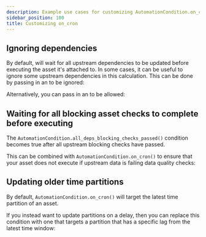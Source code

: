 ```yaml
---
description: Example use cases for customizing AutomationCondition.on_cron()
sidebar_position: 100
title: Customizing on_cron
---
```


## Ignoring dependencies

By default, <PyObject module="dagster" section="assets" object="AutomationCondition.on_cron" displayText="AutomationCondition.on_cron()" /> will wait for all upstream dependencies to be updated before executing the asset it's attached to. In some cases, it can be useful to ignore some upstream dependencies in this calculation. This can be done by passing in an <PyObject section="assets" module="dagster" object="AssetSelection" /> to be ignored:

<CodeExample path="docs_snippets/docs_snippets/concepts/declarative_automation/on_cron/ignore_dependencies.py" />

Alternatively, you can pass in an <PyObject section="assets" module="dagster" object="AssetSelection" /> to be allowed:

<CodeExample path="docs_snippets/docs_snippets/concepts/declarative_automation/on_cron/allow_dependencies.py" />

## Waiting for all blocking asset checks to complete before executing

The `AutomationCondition.all_deps_blocking_checks_passed()` condition becomes true after all upstream blocking checks have passed.

This can be combined with `AutomationCondition.on_cron()` to ensure that your asset does not execute if upstream data is failing data quality checks:

<CodeExample path="docs_snippets/docs_snippets/concepts/declarative_automation/on_cron/blocking_checks_condition.py" />

## Updating older time partitions

By default, `AutomationCondition.on_cron()` will target the latest time partition of an asset.

If you instead want to update partitions on a delay, then you can replace this condition with one that targets a partition that has a specific lag from the latest time window:

<CodeExample path="docs_snippets/docs_snippets/concepts/declarative_automation/on_cron/update_specific_older_partition.py" />
